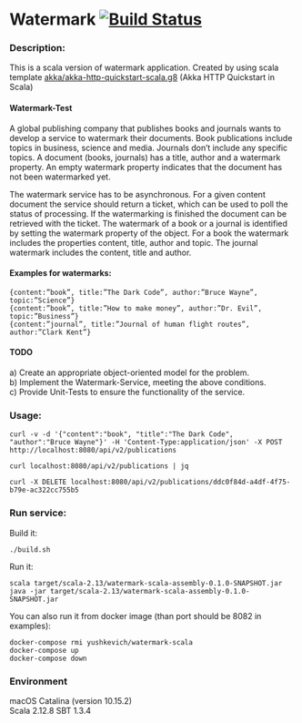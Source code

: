Watermark [![Build Status](https://github.com/VladimirYushkevich/test-tasks/workflows/watermark-scala/badge.svg)](https://github.com/VladimirYushkevich/test-tasks/actions?workflow=watermark-java)
=
### Description:

This is a scala version of watermark application.
Created by using scala template [akka/akka-http-quickstart-scala.g8](https://github.com/akka/akka-http-quickstart-scala.g8) (Akka HTTP Quickstart in Scala)

#### Watermark-Test

A global publishing company that publishes books and journals wants to develop a service to
watermark their documents. Book publications include topics in business, science and media. Journals
don’t include any specific topics. A document (books, journals) has a title, author and a watermark
property. An empty watermark property indicates that the document has not been watermarked yet.

The watermark service has to be asynchronous. For a given content document the service should
return a ticket, which can be used to poll the status of processing. If the watermarking is finished the
document can be retrieved with the ticket. The watermark of a book or a journal is identified by
setting the watermark property of the object. For a book the watermark includes the properties
content, title, author and topic. The journal watermark includes the content, title and author.

#### Examples for watermarks:
```
{content:”book”, title:”The Dark Code”, author:”Bruce Wayne”, topic:”Science”}
{content:”book”, title:”How to make money”, author:”Dr. Evil”, topic:”Business”}
{content:”journal”, title:”Journal of human flight routes”, author:”Clark Kent”}
```

#### TODO
a) Create an appropriate object-oriented model for the problem.<br />
b) Implement the Watermark-Service, meeting the above conditions.<br />
c) Provide Unit-Tests to ensure the functionality of the service.

### Usage:
```
curl -v -d '{"content":"book", "title":"The Dark Code", "author":"Bruce Wayne"}' -H 'Content-Type:application/json' -X POST http://localhost:8080/api/v2/publications
```
```
curl localhost:8080/api/v2/publications | jq
```
```
curl -X DELETE localhost:8080/api/v2/publications/ddc0f84d-a4df-4f75-b79e-ac322cc755b5
```

### Run service:
Build it:
```
./build.sh
```
Run it:
```
scala target/scala-2.13/watermark-scala-assembly-0.1.0-SNAPSHOT.jar
java -jar target/scala-2.13/watermark-scala-assembly-0.1.0-SNAPSHOT.jar
```
You can also run it from docker image (than port should be 8082 in examples):
```
docker-compose rmi yushkevich/watermark-scala
docker-compose up
docker-compose down
```

### Environment

macOS Catalina (version 10.15.2)  
Scala 2.12.8
SBT 1.3.4